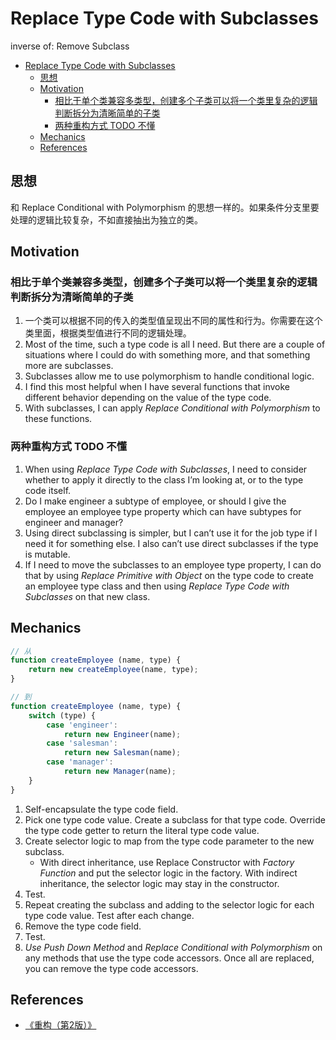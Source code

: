 # Replace Type Code with Subclasses

inverse of: Remove Subclass

<!-- TOC -->

- [Replace Type Code with Subclasses](#replace-type-code-with-subclasses)
    - [思想](#思想)
    - [Motivation](#motivation)
        - [相比于单个类兼容多类型，创建多个子类可以将一个类里复杂的逻辑判断拆分为清晰简单的子类](#相比于单个类兼容多类型创建多个子类可以将一个类里复杂的逻辑判断拆分为清晰简单的子类)
        - [两种重构方式  TODO 不懂](#两种重构方式--todo-不懂)
    - [Mechanics](#mechanics)
    - [References](#references)

<!-- /TOC -->


## 思想
和 Replace Conditional with Polymorphism 的思想一样的。如果条件分支里要处理的逻辑比较复杂，不如直接抽出为独立的类。


## Motivation
### 相比于单个类兼容多类型，创建多个子类可以将一个类里复杂的逻辑判断拆分为清晰简单的子类
1. 一个类可以根据不同的传入的类型值呈现出不同的属性和行为。你需要在这个类里面，根据类型值进行不同的逻辑处理。
2. Most of the time, such a type code is all I need. But there are a couple of situations where I could do with something more, and that something more are subclasses. 
3. Subclasses allow me to use polymorphism to handle conditional logic. 
4. I find this most helpful when I have several functions that invoke different behavior depending on the value of the type code. 
5. With subclasses, I can apply *Replace Conditional with Polymorphism* to these functions.


### 两种重构方式  TODO 不懂
1. When using *Replace Type Code with Subclasses*, I need to consider whether to apply it directly to the class I’m looking at, or to the type code itself. 
2. Do I make engineer a subtype of employee, or should I give the employee an employee type property which can have subtypes for engineer and manager? 
3. Using direct subclassing is simpler, but I can’t use it for the job type if I need it for something else. I also can’t use direct subclasses if the type is mutable. 
4. If I need to move the subclasses to an employee type property, I can do that by using *Replace Primitive with Object* on the type code to create an employee type class and then using *Replace Type Code with Subclasses* on that new class.


## Mechanics
```js
// 从
function createEmployee (name, type) {
    return new createEmployee(name, type);
}

// 到
function createEmployee (name, type) {
    switch (type) {
        case 'engineer':
            return new Engineer(name);
        case 'salesman':
            return new Salesman(name);
        case 'manager':
            return new Manager(name);
    }
}
```

1. Self­-encapsulate the type code field. 
2. Pick one type code value. Create a subclass for that type code. Override the type code getter to return the literal type code value. 
3. Create selector logic to map from the type code parameter to the new subclass. 
    * With direct inheritance, use Replace Constructor with *Factory Function* and put the selector logic in the factory. With indirect inheritance, the selector logic may stay in the constructor.
4. Test. 
5. Repeat creating the subclass and adding to the selector logic for each type code value. Test after each change. 
6. Remove the type code field. 
7. Test. 
8. *Use Push Down Method* and *Replace Conditional with Polymorphism* on any methods that use the type code accessors. Once all are replaced, you can remove the type code accessors.


## References
* [《重构（第2版）》](https://book.douban.com/subject/33400354/)

